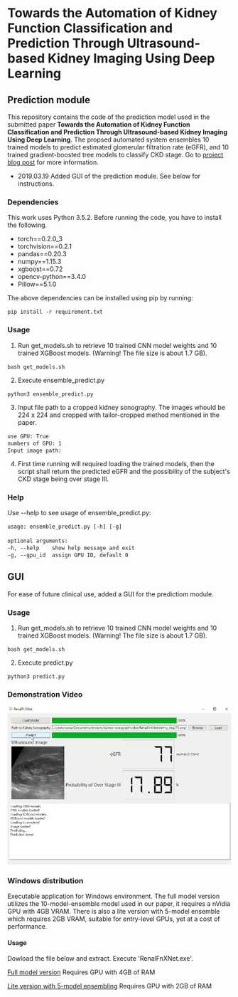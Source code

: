 # Towards the Automation of Kidney Function Classification and Prediction Through Ultrasound-based Kidney Imaging Using Deep Learning


## Prediction module
This repository contains the code of the prediction model used in the submitted paper **Towards the Automation of Kidney Function Classification and Prediction Through Ultrasound-based Kidney Imaging Using Deep Learning**.
The propsed automated system ensembles 10 trained models to predict estimated glomerular filtration rate (eGFR), and 10 trained gradient-boosted tree models to classify CKD stage.
Go to [project blog post](https://spreadwyvern.github.io/projects/kidney/egfr/) for more information.

- 2019.03.19
Added GUI of the prediction module. See below for instructions.

### Dependencies
This work uses Python 3.5.2. Before running the code, you have to install the following.
- torch==0.2.0_3
- torchvision==0.2.1
- pandas==0.20.3
- numpy==1.15.3
- xgboost==0.72
- opencv-python==3.4.0
- Pillow==5.1.0

The above dependencies can be installed using pip by running:
```
pip install -r requirement.txt
```

### Usage
1. Run get_models.sh to retrieve 10 trained CNN model weights and 10 trained XGBoost models. (Warning! The file size is about 1.7 GB).
```
bash get_models.sh
```
2. Execute ensemble_predict.py
```
python3 ensemble_predict.py
```
3. Input file path to a cropped kidney sonography. The images whould be 224 x 224 and cropped with tailor-cropped method mentioned in the paper.
```
use GPU: True
numbers of GPU: 1
Input image path:
```
4. First time running will required loading the trained models, then the script shall return the predicted eGFR and the possibility of the subject's CKD stage being over stage III.

### Help
Use --help to see usage of ensemble_predict.py:
```
usage: ensemble_predict.py [-h] [-g]

optional arguments:
-h, --help    show help message and exit
-g, --gpu_id  assign GPU ID, default 0
```

## GUI
For ease of future clinical use, added a GUI for the predictiom module.

### Usage
1. Run get_models.sh to retrieve 10 trained CNN model weights and 10 trained XGBoost models. (Warning! The file size is about 1.7 GB).
```
bash get_models.sh
```
2. Execute predict.py
```
python3 predict.py
```

### Demonstration Video
[![Video](GUI.jpg)](https://drive.google.com/file/d/1ZA_Six_tb08KlZSlzHtbEbx7K01fn_xA/preview)

### Windows distribution
Executable application for Windows environment. The full model version utilizes the 10-model-ensemble model used in our paper, it requires a nVidia GPU with 4GB VRAM. There is also a lite version with 5-model ensemble which requires 2GB VRAM, suitable for entry-level GPUs, yet at a cost of performance.
#### Usage
Dowload the file below and extract. Execute 'RenalFnXNet.exe'.

[Full model version](https://drive.google.com/file/d/1Z8sPhdyFDz90-AZOTdenYmC8xNrQSK0C/view?usp=sharing)
Requires GPU with 4GB of RAM

[Lite version with 5-model ensembling](https://drive.google.com/file/d/1ZCcpfp17kTvy3AVVxPYp78C-gHUk-jUG/view?usp=sharing)
Requires GPU with 2GB of RAM